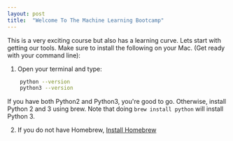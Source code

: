 ```yaml
---
layout: post
title:  "Welcome To The Machine Learning Bootcamp"
---
```


This is a very exciting course but also has a learning curve. Lets start with getting our tools. Make sure to install the following on your Mac. (Get ready with your command line):


1. Open your terminal and type:
```bash
    python --version
    python3 --version
```

If you have both Python2 and Python3, you're good to go. Otherwise, install Python 2 and 3 using brew. Note that doing `brew install python` will install Python 3.

2. If you do not have Homebrew, [Install Homebrew](http://brew.sh/#install)

